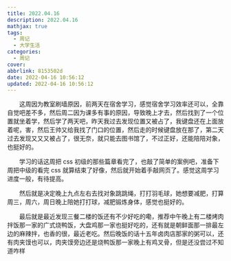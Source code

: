 ```yaml
---
title: 2022.04.16
description: 2022.04.16
mathjax: true
tags:
  - 周记
  - 大学生活
categories:
  - 周记
cover: 
abbrlink: 8153502d
date: 2022-04-16 10:56:12
updated: 2022-04-16 10:56:12
---
```


&emsp;&emsp;这周因为教室刷墙原因，前两天在宿舍学习，感觉宿舍学习效率还可以，全靠自觉吧差不多，然后周二因为课多有事的原因，导致晚上才去，然后找到了一个位置就坐着学，然后学了两天吧，昨天我过去发现位置又被占了，我键盘还在上面放着呢，害，然后王帅又给我找了门口的位置，然后走的时候键盘放在那了，第二天过去发现又又又被占了，很无奈，就只能去图书馆了，不过正好，还能陪陪对象，也挺好的。

&emsp;&emsp;学习的话这周把 css 初级的那些篇章看完了，也敲了简单的案例吧，准备下周把中级的看完 css 就算结束了好像，然后就开始着手敲网页了。感觉这周学习进度一般，有待提高。

&emsp;&emsp;然后就是决定晚上九点左右去找对象跳跳绳，打打羽毛球，她想要减肥，打算周三，周六，周日晚上陪她打打球，减肥锻炼身体，感觉也挺好的。

&emsp;&emsp;最后就是最近发现三餐二楼的饭还有不少好吃的嘞，推荐中午晚上有二楼烤肉拌饭那一家的广式烧鸭饭，大盘鸡那一家也挺好吃的，还有就是朝鲜面那一排最左边的麻辣拌，也香的很，最近老吃。然后晚饭的话十五年卤肉店那家的粥可以，还有肉夹馍也可以，肉夹馍旁边还是烧鸭饭那一家晚上有鸡叉骨，但是还没尝过不知道咋样
